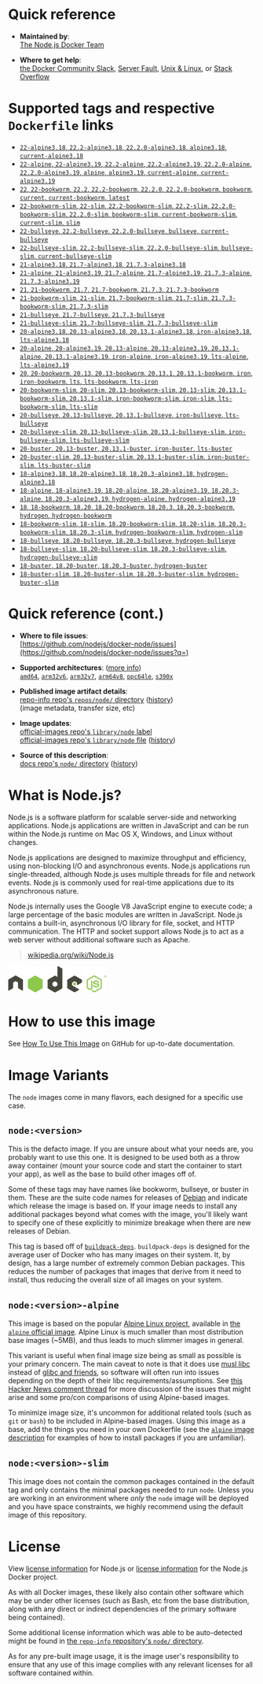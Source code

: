 <!--

********************************************************************************

WARNING:

    DO NOT EDIT "node/README.md"

    IT IS AUTO-GENERATED

    (from the other files in "node/" combined with a set of templates)

********************************************************************************

-->

# Quick reference

-	**Maintained by**:  
	[The Node.js Docker Team](https://github.com/nodejs/docker-node)

-	**Where to get help**:  
	[the Docker Community Slack](https://dockr.ly/comm-slack), [Server Fault](https://serverfault.com/help/on-topic), [Unix & Linux](https://unix.stackexchange.com/help/on-topic), or [Stack Overflow](https://stackoverflow.com/help/on-topic)

# Supported tags and respective `Dockerfile` links

-	[`22-alpine3.18`, `22.2-alpine3.18`, `22.2.0-alpine3.18`, `alpine3.18`, `current-alpine3.18`](https://github.com/nodejs/docker-node/blob/14ae63a78d5e38557a56822bd2b1094d038e52a4/22/alpine3.18/Dockerfile)
-	[`22-alpine`, `22-alpine3.19`, `22.2-alpine`, `22.2-alpine3.19`, `22.2.0-alpine`, `22.2.0-alpine3.19`, `alpine`, `alpine3.19`, `current-alpine`, `current-alpine3.19`](https://github.com/nodejs/docker-node/blob/14ae63a78d5e38557a56822bd2b1094d038e52a4/22/alpine3.19/Dockerfile)
-	[`22`, `22-bookworm`, `22.2`, `22.2-bookworm`, `22.2.0`, `22.2.0-bookworm`, `bookworm`, `current`, `current-bookworm`, `latest`](https://github.com/nodejs/docker-node/blob/14ae63a78d5e38557a56822bd2b1094d038e52a4/22/bookworm/Dockerfile)
-	[`22-bookworm-slim`, `22-slim`, `22.2-bookworm-slim`, `22.2-slim`, `22.2.0-bookworm-slim`, `22.2.0-slim`, `bookworm-slim`, `current-bookworm-slim`, `current-slim`, `slim`](https://github.com/nodejs/docker-node/blob/14ae63a78d5e38557a56822bd2b1094d038e52a4/22/bookworm-slim/Dockerfile)
-	[`22-bullseye`, `22.2-bullseye`, `22.2.0-bullseye`, `bullseye`, `current-bullseye`](https://github.com/nodejs/docker-node/blob/14ae63a78d5e38557a56822bd2b1094d038e52a4/22/bullseye/Dockerfile)
-	[`22-bullseye-slim`, `22.2-bullseye-slim`, `22.2.0-bullseye-slim`, `bullseye-slim`, `current-bullseye-slim`](https://github.com/nodejs/docker-node/blob/14ae63a78d5e38557a56822bd2b1094d038e52a4/22/bullseye-slim/Dockerfile)
-	[`21-alpine3.18`, `21.7-alpine3.18`, `21.7.3-alpine3.18`](https://github.com/nodejs/docker-node/blob/17bf0838eaf9d32ba6280599e51fac5269d0dfb4/21/alpine3.18/Dockerfile)
-	[`21-alpine`, `21-alpine3.19`, `21.7-alpine`, `21.7-alpine3.19`, `21.7.3-alpine`, `21.7.3-alpine3.19`](https://github.com/nodejs/docker-node/blob/17bf0838eaf9d32ba6280599e51fac5269d0dfb4/21/alpine3.19/Dockerfile)
-	[`21`, `21-bookworm`, `21.7`, `21.7-bookworm`, `21.7.3`, `21.7.3-bookworm`](https://github.com/nodejs/docker-node/blob/17bf0838eaf9d32ba6280599e51fac5269d0dfb4/21/bookworm/Dockerfile)
-	[`21-bookworm-slim`, `21-slim`, `21.7-bookworm-slim`, `21.7-slim`, `21.7.3-bookworm-slim`, `21.7.3-slim`](https://github.com/nodejs/docker-node/blob/17bf0838eaf9d32ba6280599e51fac5269d0dfb4/21/bookworm-slim/Dockerfile)
-	[`21-bullseye`, `21.7-bullseye`, `21.7.3-bullseye`](https://github.com/nodejs/docker-node/blob/17bf0838eaf9d32ba6280599e51fac5269d0dfb4/21/bullseye/Dockerfile)
-	[`21-bullseye-slim`, `21.7-bullseye-slim`, `21.7.3-bullseye-slim`](https://github.com/nodejs/docker-node/blob/17bf0838eaf9d32ba6280599e51fac5269d0dfb4/21/bullseye-slim/Dockerfile)
-	[`20-alpine3.18`, `20.13-alpine3.18`, `20.13.1-alpine3.18`, `iron-alpine3.18`, `lts-alpine3.18`](https://github.com/nodejs/docker-node/blob/375d663fe34b3e76ee41bff8bcac583da32fe0cb/20/alpine3.18/Dockerfile)
-	[`20-alpine`, `20-alpine3.19`, `20.13-alpine`, `20.13-alpine3.19`, `20.13.1-alpine`, `20.13.1-alpine3.19`, `iron-alpine`, `iron-alpine3.19`, `lts-alpine`, `lts-alpine3.19`](https://github.com/nodejs/docker-node/blob/375d663fe34b3e76ee41bff8bcac583da32fe0cb/20/alpine3.19/Dockerfile)
-	[`20`, `20-bookworm`, `20.13`, `20.13-bookworm`, `20.13.1`, `20.13.1-bookworm`, `iron`, `iron-bookworm`, `lts`, `lts-bookworm`, `lts-iron`](https://github.com/nodejs/docker-node/blob/375d663fe34b3e76ee41bff8bcac583da32fe0cb/20/bookworm/Dockerfile)
-	[`20-bookworm-slim`, `20-slim`, `20.13-bookworm-slim`, `20.13-slim`, `20.13.1-bookworm-slim`, `20.13.1-slim`, `iron-bookworm-slim`, `iron-slim`, `lts-bookworm-slim`, `lts-slim`](https://github.com/nodejs/docker-node/blob/375d663fe34b3e76ee41bff8bcac583da32fe0cb/20/bookworm-slim/Dockerfile)
-	[`20-bullseye`, `20.13-bullseye`, `20.13.1-bullseye`, `iron-bullseye`, `lts-bullseye`](https://github.com/nodejs/docker-node/blob/375d663fe34b3e76ee41bff8bcac583da32fe0cb/20/bullseye/Dockerfile)
-	[`20-bullseye-slim`, `20.13-bullseye-slim`, `20.13.1-bullseye-slim`, `iron-bullseye-slim`, `lts-bullseye-slim`](https://github.com/nodejs/docker-node/blob/375d663fe34b3e76ee41bff8bcac583da32fe0cb/20/bullseye-slim/Dockerfile)
-	[`20-buster`, `20.13-buster`, `20.13.1-buster`, `iron-buster`, `lts-buster`](https://github.com/nodejs/docker-node/blob/375d663fe34b3e76ee41bff8bcac583da32fe0cb/20/buster/Dockerfile)
-	[`20-buster-slim`, `20.13-buster-slim`, `20.13.1-buster-slim`, `iron-buster-slim`, `lts-buster-slim`](https://github.com/nodejs/docker-node/blob/375d663fe34b3e76ee41bff8bcac583da32fe0cb/20/buster-slim/Dockerfile)
-	[`18-alpine3.18`, `18.20-alpine3.18`, `18.20.3-alpine3.18`, `hydrogen-alpine3.18`](https://github.com/nodejs/docker-node/blob/d3965ef329265accff145164f06653216e416685/18/alpine3.18/Dockerfile)
-	[`18-alpine`, `18-alpine3.19`, `18.20-alpine`, `18.20-alpine3.19`, `18.20.3-alpine`, `18.20.3-alpine3.19`, `hydrogen-alpine`, `hydrogen-alpine3.19`](https://github.com/nodejs/docker-node/blob/d3965ef329265accff145164f06653216e416685/18/alpine3.19/Dockerfile)
-	[`18`, `18-bookworm`, `18.20`, `18.20-bookworm`, `18.20.3`, `18.20.3-bookworm`, `hydrogen`, `hydrogen-bookworm`](https://github.com/nodejs/docker-node/blob/d3965ef329265accff145164f06653216e416685/18/bookworm/Dockerfile)
-	[`18-bookworm-slim`, `18-slim`, `18.20-bookworm-slim`, `18.20-slim`, `18.20.3-bookworm-slim`, `18.20.3-slim`, `hydrogen-bookworm-slim`, `hydrogen-slim`](https://github.com/nodejs/docker-node/blob/d3965ef329265accff145164f06653216e416685/18/bookworm-slim/Dockerfile)
-	[`18-bullseye`, `18.20-bullseye`, `18.20.3-bullseye`, `hydrogen-bullseye`](https://github.com/nodejs/docker-node/blob/d3965ef329265accff145164f06653216e416685/18/bullseye/Dockerfile)
-	[`18-bullseye-slim`, `18.20-bullseye-slim`, `18.20.3-bullseye-slim`, `hydrogen-bullseye-slim`](https://github.com/nodejs/docker-node/blob/d3965ef329265accff145164f06653216e416685/18/bullseye-slim/Dockerfile)
-	[`18-buster`, `18.20-buster`, `18.20.3-buster`, `hydrogen-buster`](https://github.com/nodejs/docker-node/blob/d3965ef329265accff145164f06653216e416685/18/buster/Dockerfile)
-	[`18-buster-slim`, `18.20-buster-slim`, `18.20.3-buster-slim`, `hydrogen-buster-slim`](https://github.com/nodejs/docker-node/blob/d3965ef329265accff145164f06653216e416685/18/buster-slim/Dockerfile)

# Quick reference (cont.)

-	**Where to file issues**:  
	[https://github.com/nodejs/docker-node/issues](https://github.com/nodejs/docker-node/issues?q=)

-	**Supported architectures**: ([more info](https://github.com/docker-library/official-images#architectures-other-than-amd64))  
	[`amd64`](https://hub.docker.com/r/amd64/node/), [`arm32v6`](https://hub.docker.com/r/arm32v6/node/), [`arm32v7`](https://hub.docker.com/r/arm32v7/node/), [`arm64v8`](https://hub.docker.com/r/arm64v8/node/), [`ppc64le`](https://hub.docker.com/r/ppc64le/node/), [`s390x`](https://hub.docker.com/r/s390x/node/)

-	**Published image artifact details**:  
	[repo-info repo's `repos/node/` directory](https://github.com/docker-library/repo-info/blob/master/repos/node) ([history](https://github.com/docker-library/repo-info/commits/master/repos/node))  
	(image metadata, transfer size, etc)

-	**Image updates**:  
	[official-images repo's `library/node` label](https://github.com/docker-library/official-images/issues?q=label%3Alibrary%2Fnode)  
	[official-images repo's `library/node` file](https://github.com/docker-library/official-images/blob/master/library/node) ([history](https://github.com/docker-library/official-images/commits/master/library/node))

-	**Source of this description**:  
	[docs repo's `node/` directory](https://github.com/docker-library/docs/tree/master/node) ([history](https://github.com/docker-library/docs/commits/master/node))

# What is Node.js?

Node.js is a software platform for scalable server-side and networking applications. Node.js applications are written in JavaScript and can be run within the Node.js runtime on Mac OS X, Windows, and Linux without changes.

Node.js applications are designed to maximize throughput and efficiency, using non-blocking I/O and asynchronous events. Node.js applications run single-threaded, although Node.js uses multiple threads for file and network events. Node.js is commonly used for real-time applications due to its asynchronous nature.

Node.js internally uses the Google V8 JavaScript engine to execute code; a large percentage of the basic modules are written in JavaScript. Node.js contains a built-in, asynchronous I/O library for file, socket, and HTTP communication. The HTTP and socket support allows Node.js to act as a web server without additional software such as Apache.

> [wikipedia.org/wiki/Node.js](https://en.wikipedia.org/wiki/Node.js)

![logo](https://raw.githubusercontent.com/docker-library/docs/01c12653951b2fe592c1f93a13b4e289ada0e3a1/node/logo.png)

# How to use this image

See [How To Use This Image](https://github.com/nodejs/docker-node/blob/master/README.md#how-to-use-this-image) on GitHub for up-to-date documentation.

# Image Variants

The `node` images come in many flavors, each designed for a specific use case.

## `node:<version>`

This is the defacto image. If you are unsure about what your needs are, you probably want to use this one. It is designed to be used both as a throw away container (mount your source code and start the container to start your app), as well as the base to build other images off of.

Some of these tags may have names like bookworm, bullseye, or buster in them. These are the suite code names for releases of [Debian](https://wiki.debian.org/DebianReleases) and indicate which release the image is based on. If your image needs to install any additional packages beyond what comes with the image, you'll likely want to specify one of these explicitly to minimize breakage when there are new releases of Debian.

This tag is based off of [`buildpack-deps`](https://hub.docker.com/_/buildpack-deps/). `buildpack-deps` is designed for the average user of Docker who has many images on their system. It, by design, has a large number of extremely common Debian packages. This reduces the number of packages that images that derive from it need to install, thus reducing the overall size of all images on your system.

## `node:<version>-alpine`

This image is based on the popular [Alpine Linux project](https://alpinelinux.org), available in [the `alpine` official image](https://hub.docker.com/_/alpine). Alpine Linux is much smaller than most distribution base images (~5MB), and thus leads to much slimmer images in general.

This variant is useful when final image size being as small as possible is your primary concern. The main caveat to note is that it does use [musl libc](https://musl.libc.org) instead of [glibc and friends](https://www.etalabs.net/compare_libcs.html), so software will often run into issues depending on the depth of their libc requirements/assumptions. See [this Hacker News comment thread](https://news.ycombinator.com/item?id=10782897) for more discussion of the issues that might arise and some pro/con comparisons of using Alpine-based images.

To minimize image size, it's uncommon for additional related tools (such as `git` or `bash`) to be included in Alpine-based images. Using this image as a base, add the things you need in your own Dockerfile (see the [`alpine` image description](https://hub.docker.com/_/alpine/) for examples of how to install packages if you are unfamiliar).

## `node:<version>-slim`

This image does not contain the common packages contained in the default tag and only contains the minimal packages needed to run `node`. Unless you are working in an environment where *only* the `node` image will be deployed and you have space constraints, we highly recommend using the default image of this repository.

# License

View [license information](https://github.com/nodejs/node/blob/master/LICENSE) for Node.js or [license information](https://github.com/nodejs/docker-node/blob/master/LICENSE) for the Node.js Docker project.

As with all Docker images, these likely also contain other software which may be under other licenses (such as Bash, etc from the base distribution, along with any direct or indirect dependencies of the primary software being contained).

Some additional license information which was able to be auto-detected might be found in [the `repo-info` repository's `node/` directory](https://github.com/docker-library/repo-info/tree/master/repos/node).

As for any pre-built image usage, it is the image user's responsibility to ensure that any use of this image complies with any relevant licenses for all software contained within.
